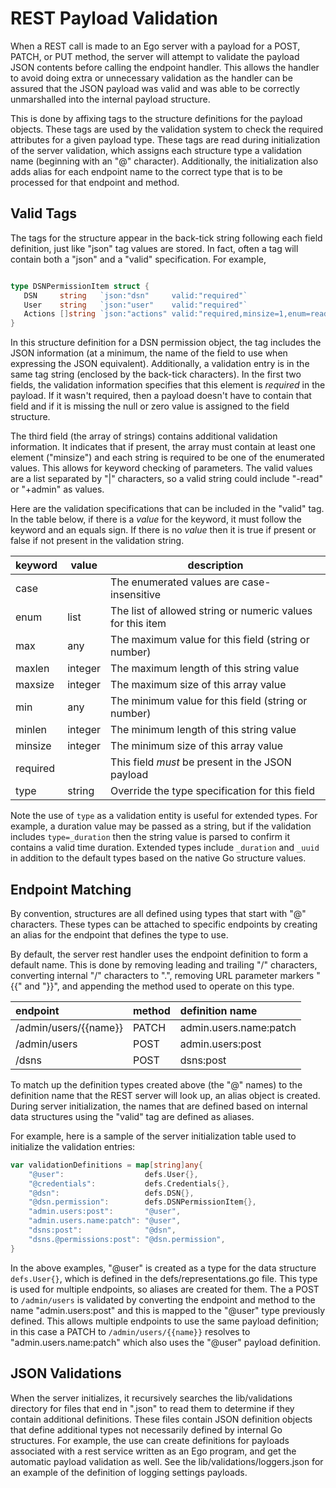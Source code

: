 # REST Payload Validation

When a REST call is made to an Ego server with a payload for a POST, PATCH, or PUT method,
the server will attempt to validate the payload JSON contents before calling the endpoint
handler. This allows the handler to avoid doing extra or unnecessary validation as the
handler can be assured that the JSON payload was valid and was able to be correctly
unmarshalled into the internal payload structure.

This is done by affixing tags to the structure definitions for the payload objects. These
tags are used by the validation system to check the required attributes for a given
payload type. These tags are read during initialization of the server validation, which
assigns each structure type a validation name (beginning with an "@" character). Additionally,
the initialization also adds alias for each endpoint name to the correct type that is to be
processed for that endpoint and method.

## Valid Tags

The tags for the structure appear in the back-tick string following each field definition,
just like "json" tag values are stored. In fact, often a tag will contain both a "json" and
a "valid" specification.  For example,

```go

type DSNPermissionItem struct {
   DSN     string   `json:"dsn"     valid:"required"`
   User    string   `json:"user"    valid:"required"`
   Actions []string `json:"actions" valid:"required,minsize=1,enum=read|write|admin|+read|+write|+admin|-read|-write|-admin"`
}
```

In this structure definition for a DSN permission object, the tag includes the JSON information
(at a minimum, the name of the field to use when expressing the JSON equivalent). Additionally,
a validation entry is in the same tag string (enclosed by the back-tick characters). In the first
two fields, the validation information specifies that this element is _required_ in the payload.
If it wasn't required, then a payload doesn't have to contain that field and if it is missing the
null or zero value is assigned to the field structure.

The third field (the array of strings) contains additional validation information. It indicates
that if present, the array must contain at least one element ("minsize") and each string is
required to be one of the enumerated values. This allows for keyword checking of parameters. The
valid values are a list separated by "|" characters, so a valid string could include "-read" or
"+admin" as values.

Here are the validation specifications that can be included in the "valid" tag. In the table below,
if there is a _value_ for the keyword, it must follow the keyword and an equals sign. If there is
no _value_ then it is true if present or false if not present in the validation string.

| keyword | value | description |
|--|--|--|
| case     |         | The enumerated values are case-insensitive |
| enum     | list    | The list of allowed string or numeric values for this item |
| max      | any     | The maximum value for this field (string or number) |
| maxlen   | integer | The maximum length of this string value |
| maxsize  | integer | The maximum size of this array value |
| min      | any     | The minimum value for this field (string or number) |
| minlen   | integer | The minimum length of this string value |
| minsize  | integer | The minimum size of this array value |
| required |         | This field _must_ be present in the JSON payload |
| type     | string  | Override the type specification for this field |

Note the use of `type` as a validation entity is useful for extended types. For example, a duration
value may be passed as a string, but if the validation includes `type=_duration` then the string
value is parsed to confirm it contains a valid time duration.  Extended types include `_duration`
and `_uuid` in addition to the default types based on the native Go structure values.

## Endpoint Matching

By convention, structures are all defined using types that start with "@" characters. These
types can be attached to specific endpoints by creating an alias for the endpoint that
defines the type to use.

By default, the server rest handler uses the endpoint definition to form a default name.
This is done by removing leading and trailing "/" characters, converting internal "/"
characters to ".", removing URL parameter markers "{{" and "}}", and appending the
method used to operate on this type.

| endpoint              | method | definition name        |
|:----------------------|:-------|:-----------------------|
| /admin/users/{{name}} |  PATCH | admin.users.name:patch |
| /admin/users          |  POST  | admin.users:post       |
| /dsns                 |  POST  | dsns:post              |

To match up the definition types created above (the "@" names) to the definition name that
the REST server will look up, an alias object is created. During server initialization, the
names that are defined based on internal data structures using the "valid" tag are defined
as aliases.

For example, here is a sample of the server initialization table used to initialize the
validation entries:

```go
var validationDefinitions = map[string]any{
    "@user":                  defs.User{},
    "@credentials":           defs.Credentials{},
    "@dsn":                   defs.DSN{},
    "@dsn.permission":        defs.DSNPermissionItem{},
    "admin.users:post":       "@user",
    "admin.users.name:patch": "@user",
    "dsns:post":              "@dsn",
    "dsns.@permissions:post": "@dsn.permission",
}
```

In the above examples, "@user" is created as a type for the data structure `defs.User{}`, which
is defined in the defs/representations.go file.  This type is used for multiple endpoints, so
aliases are created for them. The a POST to `/admin/users` is validated by converting the endpoint
and method to the name "admin.users:post" and this is mapped to the "@user" type previously
defined. This allows multiple endpoints to use the same payload definition; in this case a PATCH
to `/admin/users/{{name}}` resolves to "admin.users.name:patch" which also uses the "@user" payload
definition.

## JSON Validations

When the server initializes, it recursively searches the lib/validations directory for files that
end in ".json" to read them to determine if they contain additional definitions. These files
contain JSON definition objects that define additional types not necessarily defined by internal
Go structures. For example, the use can create definitions for payloads associated with a
rest service written as an Ego program, and get the automatic payload validation as well.
See the lib/validations/loggers.json for an example of the definition of logging settings payloads.
